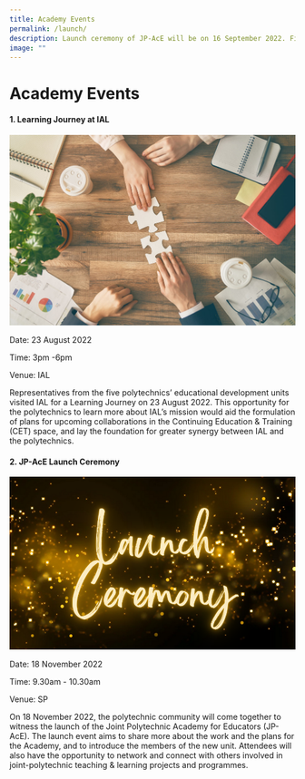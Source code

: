 ```yaml
---
title: Academy Events
permalink: /launch/
description: Launch ceremony of JP-AcE will be on 16 September 2022. Find out more!
image: ""
---
```

# Academy Events


#### 1. Learning Journey at IAL

![](/images/94213049_ML.jpg)

Date: 23 August 2022

Time: 3pm -6pm

Venue: IAL

Representatives from the five polytechnics’ educational development units visited IAL for a Learning Journey on 23 August 2022. This opportunity for the polytechnics to learn more about IAL’s mission would aid the formulation of plans for upcoming collaborations in the Continuing Education & Training (CET) space, and lay the foundation for greater synergy between IAL and the polytechnics.

      

#### 2. JP-AcE Launch Ceremony 

![](/images/launch%20ceremony.png)

Date: 18 November 2022

Time: 9.30am - 10.30am

Venue: SP

On 18 November 2022, the polytechnic community will come together to witness the launch of the Joint Polytechnic Academy for Educators (JP-AcE). The launch event aims to share more about the work and the plans for the Academy, and to introduce the members of the new unit. Attendees will also have the opportunity to network and connect with others involved in joint-polytechnic teaching & learning projects and programmes.